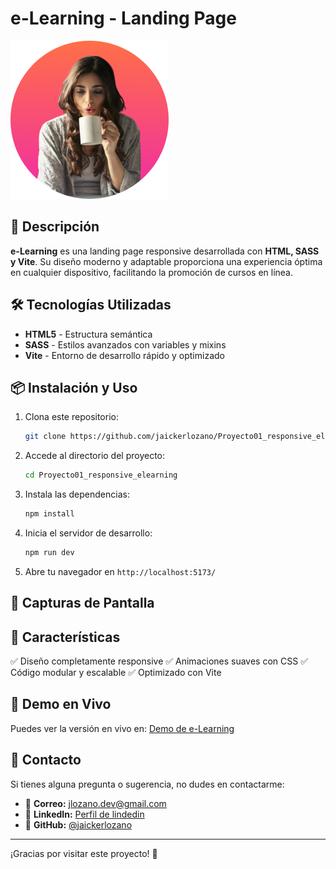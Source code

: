 # e-Learning - Landing Page

![e-Learning Preview](https://github.com/jaickerlozano/Proyecto01_responsive_elearning/blob/main/img/hero_img_mobile.png)

## 🚀 Descripción

**e-Learning** es una landing page responsive desarrollada con **HTML, SASS y Vite**. Su diseño moderno y adaptable proporciona una experiencia óptima en cualquier dispositivo, facilitando la promoción de cursos en línea.

## 🛠️ Tecnologías Utilizadas

- **HTML5** - Estructura semántica
- **SASS** - Estilos avanzados con variables y mixins
- **Vite** - Entorno de desarrollo rápido y optimizado

## 📦 Instalación y Uso

1. Clona este repositorio:
   ```bash
   git clone https://github.com/jaickerlozano/Proyecto01_responsive_elearning
   ```
2. Accede al directorio del proyecto:
   ```bash
   cd Proyecto01_responsive_elearning
   ```
3. Instala las dependencias:
   ```bash
   npm install
   ```
4. Inicia el servidor de desarrollo:
   ```bash
   npm run dev
   ```
5. Abre tu navegador en `http://localhost:5173/`

## 📸 Capturas de Pantalla

## 📌 Características

✅ Diseño completamente responsive
✅ Animaciones suaves con CSS
✅ Código modular y escalable
✅ Optimizado con Vite

## 🔗 Demo en Vivo

Puedes ver la versión en vivo en: [Demo de e-Learning](https://jaickerlozano.github.io/Proyecto01_responsive_elearning/)

## 📩 Contacto

Si tienes alguna pregunta o sugerencia, no dudes en contactarme:

- 📧 **Correo:** [jlozano.dev@gmail.com](mailto:jlozano.dev@gmail.com)
- 🔗 **LinkedIn:** [Perfil de lindedin](https://www.linkedin.com/in/jaicker-rafael-lozano-flores-970197264/)
- 🐙 **GitHub:** [@jaickerlozano](https://github.com/jaickerlozano)

---

¡Gracias por visitar este proyecto! 🚀


